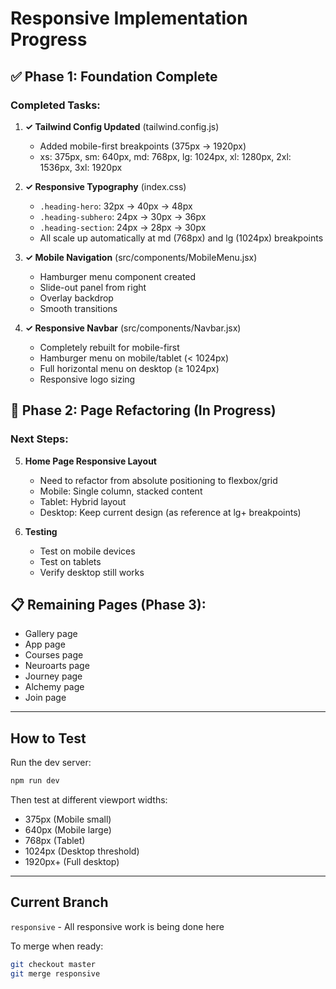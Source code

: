# Responsive Implementation Progress

## ✅ Phase 1: Foundation Complete

### Completed Tasks:

1. **✓ Tailwind Config Updated** (tailwind.config.js)
   - Added mobile-first breakpoints (375px → 1920px)
   - xs: 375px, sm: 640px, md: 768px, lg: 1024px, xl: 1280px, 2xl: 1536px, 3xl: 1920px

2. **✓ Responsive Typography** (index.css)
   - `.heading-hero`: 32px → 40px → 48px
   - `.heading-subhero`: 24px → 30px → 36px
   - `.heading-section`: 24px → 28px → 30px
   - All scale up automatically at md (768px) and lg (1024px) breakpoints

3. **✓ Mobile Navigation** (src/components/MobileMenu.jsx)
   - Hamburger menu component created
   - Slide-out panel from right
   - Overlay backdrop
   - Smooth transitions

4. **✓ Responsive Navbar** (src/components/Navbar.jsx)
   - Completely rebuilt for mobile-first
   - Hamburger menu on mobile/tablet (< 1024px)
   - Full horizontal menu on desktop (≥ 1024px)
   - Responsive logo sizing

## 🚧 Phase 2: Page Refactoring (In Progress)

### Next Steps:

5. **Home Page Responsive Layout**
   - Need to refactor from absolute positioning to flexbox/grid
   - Mobile: Single column, stacked content
   - Tablet: Hybrid layout
   - Desktop: Keep current design (as reference at lg+ breakpoints)

6. **Testing**
   - Test on mobile devices
   - Test on tablets
   - Verify desktop still works

## 📋 Remaining Pages (Phase 3):

- Gallery page
- App page
- Courses page
- Neuroarts page
- Journey page
- Alchemy page
- Join page

---

## How to Test

Run the dev server:
```bash
npm run dev
```

Then test at different viewport widths:
- 375px (Mobile small)
- 640px (Mobile large)
- 768px (Tablet)
- 1024px (Desktop threshold)
- 1920px+ (Full desktop)

---

## Current Branch

`responsive` - All responsive work is being done here

To merge when ready:
```bash
git checkout master
git merge responsive
```
